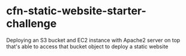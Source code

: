 # cfn-static-website-starter-challenge
Deploying an S3 bucket and EC2 instance with Apache2 server on top that's able to access that bucket object to deploy a static website

